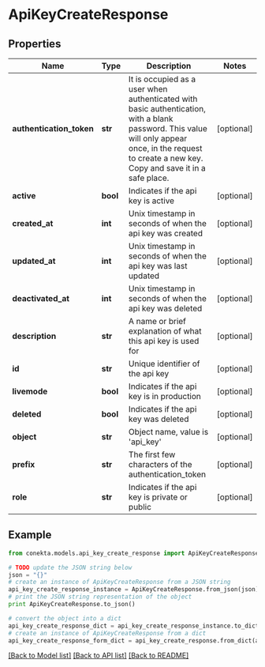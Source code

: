 # ApiKeyCreateResponse


## Properties
Name | Type | Description | Notes
------------ | ------------- | ------------- | -------------
**authentication_token** | **str** | It is occupied as a user when authenticated with basic authentication, with a blank password. This value will only appear once, in the request to create a new key. Copy and save it in a safe place. | [optional] 
**active** | **bool** | Indicates if the api key is active | [optional] 
**created_at** | **int** | Unix timestamp in seconds of when the api key was created | [optional] 
**updated_at** | **int** | Unix timestamp in seconds of when the api key was last updated | [optional] 
**deactivated_at** | **int** | Unix timestamp in seconds of when the api key was deleted | [optional] 
**description** | **str** | A name or brief explanation of what this api key is used for | [optional] 
**id** | **str** | Unique identifier of the api key | [optional] 
**livemode** | **bool** | Indicates if the api key is in production | [optional] 
**deleted** | **bool** | Indicates if the api key was deleted | [optional] 
**object** | **str** | Object name, value is &#39;api_key&#39; | [optional] 
**prefix** | **str** | The first few characters of the authentication_token | [optional] 
**role** | **str** | Indicates if the api key is private or public | [optional] 

## Example

```python
from conekta.models.api_key_create_response import ApiKeyCreateResponse

# TODO update the JSON string below
json = "{}"
# create an instance of ApiKeyCreateResponse from a JSON string
api_key_create_response_instance = ApiKeyCreateResponse.from_json(json)
# print the JSON string representation of the object
print ApiKeyCreateResponse.to_json()

# convert the object into a dict
api_key_create_response_dict = api_key_create_response_instance.to_dict()
# create an instance of ApiKeyCreateResponse from a dict
api_key_create_response_form_dict = api_key_create_response.from_dict(api_key_create_response_dict)
```
[[Back to Model list]](../README.md#documentation-for-models) [[Back to API list]](../README.md#documentation-for-api-endpoints) [[Back to README]](../README.md)


